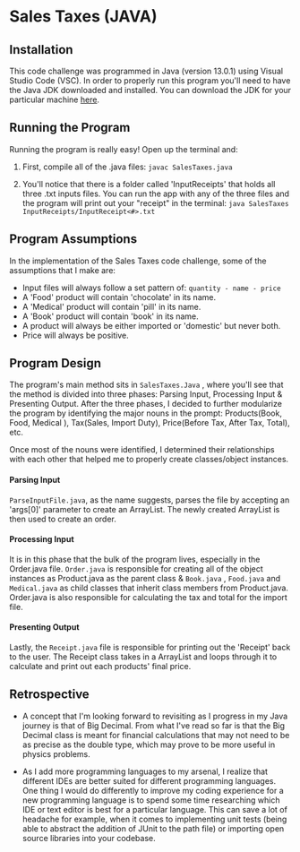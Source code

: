 # Sales Taxes (JAVA) #

## Installation ##

This code challenge was programmed in Java (version 13.0.1) using Visual Studio Code (VSC). In order to properly run this program you'll need to have the Java JDK  downloaded and installed. You can download the JDK for your particular machine [here](https://www.oracle.com/technetwork/java/javase/downloads/jdk13-downloads-5672538.html).


## Running the Program ##

Running the program is really easy! Open up the terminal and:

1. First, compile all of the .java files:
```javac SalesTaxes.java```

2. You'll notice that there is a folder called 'InputReceipts' that holds all three .txt inputs files. You can run the app with any of the three files and the program will print out your "receipt" in the terminal:
```java SalesTaxes InputReceipts/InputReceipt<#>.txt```


## Program Assumptions ##

In the implementation of the Sales Taxes code challenge, some of the assumptions that I make are:

* Input files will always follow a set pattern of:
```quantity - name - price```
* A 'Food' product will contain 'chocolate' in its name.
* A 'Medical' product will contain 'pill' in its name.
* A 'Book' product will contain 'book' in its name.
* A product will always be either imported or 'domestic' but never both.
* Price will always be positive.



## Program Design ##


The program's main method sits in ```SalesTaxes.Java``` , where you'll see that the method is divided into three phases: Parsing Input, Processing Input & Presenting Output. After the three phases, I decided to further modularize the program by identifying the major nouns in the prompt: Products(Book, Food, Medical ), Tax(Sales, Import Duty), Price(Before Tax, After Tax, Total), etc.

Once most of the nouns were identified, I determined their relationships with each other that helped me to properly create classes/object instances.

#### Parsing Input ####
```ParseInputFile.java```, as the name suggests, parses the file by accepting an 'args[0]' parameter to create an ArrayList. The newly created ArrayList is then used to create an order.

#### Processing Input ####
It is in this phase that the bulk of the program lives, especially in the Order.java file. ```Order.java``` is responsible for creating all of the object instances as Product.java as the parent class & ```Book.java``` , ```Food.java``` and ```Medical.java``` as child classes that inherit class members from Product.java. Order.java is also responsible for calculating the tax and total for the import file.

#### Presenting Output ####
Lastly, the ```Receipt.java``` file is responsible for printing out the 'Receipt' back to the user. The Receipt class takes in a ArrayList and loops through it to calculate and print out each products' final price.


## Retrospective ##
* A concept that I'm looking forward to revisiting as I progress in my Java journey is that of Big Decimal. From what I've read so far is that the Big Decimal class is meant for financial calculations that may not need to be as precise as the double type, which may prove to be more useful in physics problems.

* As I add more programming languages to my arsenal, I realize that different IDEs are better suited for different programming languages. One thing I would do differently to improve my coding experience for a new programming language is to spend some time researching which IDE or text editor is best for a particular language. This can save a lot of headache for example, when it comes to implementing unit tests (being able to abstract the addition of JUnit to the path file) or importing open source libraries into your codebase.



